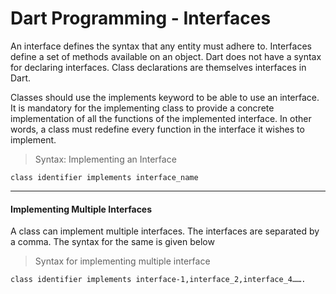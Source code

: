 # Dart Programming - Interfaces

<p>An interface defines the syntax that any entity must adhere to. Interfaces define a set of methods available on an object. Dart does not have a syntax for declaring interfaces. Class declarations are themselves interfaces in Dart.</p>
<p>Classes should use the implements keyword to be able to use an interface. It is mandatory for the implementing class to provide a concrete implementation of all the functions of the implemented interface. In other words, a class must redefine every function in the interface it wishes to implement.</p>

>Syntax: Implementing an Interface

```
class identifier implements interface_name
```
------

#### Implementing Multiple Interfaces

<p>A class can implement multiple interfaces. The interfaces are separated by a comma. The syntax for the same is given below</p>

>Syntax for implementing multiple interface

```
class identifier implements interface-1,interface_2,interface_4…….
```